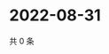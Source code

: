# 2022-08-31

共 0 条

<!-- BEGIN WEIBO -->
<!-- 最后更新时间 Wed Aug 31 2022 01:14:03 GMT+0800 (China Standard Time) -->

<!-- END WEIBO -->
